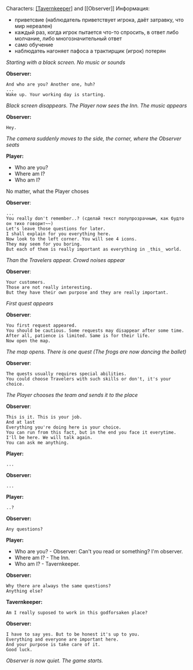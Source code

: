 Characters: [[Tavernkeeper]]([[Player]]) and [[Observer]]
Информация: 
- приветсвие (наблюдатель приветствует игрока, даёт затравку, что мир нереален)
- каждый раз, когда игрок пытается что-то спросить, в ответ либо молчание, либо многозначительный ответ
- само обучение
- наблюдатеь нагоняет пафоса а трактирщик (игрок) потерян

*Starting with a black screen. No music or sounds*

**Observer:**

	And who are you? Another one, huh? 
	...
	Wake up. Your working day is starting.

*Black screen disappears. The Player now sees the Inn. The music appears*

**Observer:**

	Hey.

*The camera suddenly moves to the side, the corner, where the Observer seats*

**Player:**
- Who are you?
- Where am I?
- Who am I?

No matter, what the Player choses

**Observer**:

	...
	You really don't remember..? (сделай текст полупрозрачным, как будто он тихо говорит~~)
	Let's leave those questions for later.
	I shall explain for you everything here. 
	Now look to the left corner. You will see 4 icons.
	They may seem for you boring.
	But each of them is really important as everything in _this_ world.

*Than the Travelers appear. Crowd noises appear*

**Observer**:

	Your customers.
	Those are not really interesting.
	But they have their own purpose and they are really important.

*First quest appears*

**Observer**:

	You first request appeared.
	You should be cautious. Some requests may disappear after some time.
	After all, patience is limited. Same is for their life.
	Now open the map. 

*The map opens. There is one quest (The frogs are now dancing the ballet)*

**Observer**:

	The quests usually requires special abilities.
	You could choose Travelers with such skills or don't, it's your choice.

*The Player chooses the team and sends it to the place*

**Observer**:

	This is it. This is your job.
	And at last
	Everything you're doing here is your choice.
	You can run from this fact, but in the end you face it everytime.
	I'll be here. We will talk again. 
	You can ask me anything.

**Player:**

	...

**Observer:**

	...

**Player:**

	..?

**Observer:**

	Any questions?

**Player:**

- Who are you? - Observer: Can't you read or something? I'm observer.
- Where am I? - The Inn.
- Who am I? - Tavernkeeper.

**Observer:**

	Why there are always the same questions? 
	Anything else?

**Tavernkeeper:**

	Am I really suposed to work in this godforsaken place?

**Observer:**

	I have to say yes. But to be honest it's up to you.
	Everything and everyone are important here.
	And your purpose is take care of it.
	Good luck.

*Observer is now quiet. The game starts.*